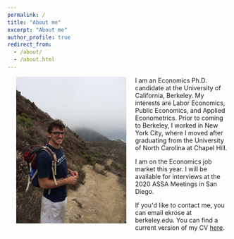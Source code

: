 ```yaml
---
permalink: /
title: "About me"
excerpt: "About me"
author_profile: true
redirect_from: 
  - /about/
  - /about.html
---
```



<img class="img-responsive" style="float: left; margin: 0px 20px 20px 20px;" src="/images/profile.png" width="250">I am an Economics Ph.D. candidate at the University of California, Berkeley. My interests are Labor Economics, Public Economics, and Applied Econometrics. Prior to coming to Berkeley, I worked in New York City, where I moved after graduating from the University of North Carolina at Chapel Hill.

I am on the Economics job market this year. I will be available for interviews at the 2020 ASSA Meetings in San Diego. 

If you'd like to contact me, you can email ekrose at berkeley.edu. You can find a current version of my CV [here](/files/ekr_cv_08-23-19_jmp_nc.pdf).            

  
